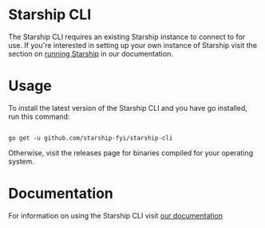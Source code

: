 # Starship CLI

The Starship CLI requires an existing Starship instance to connect to for use. If you're interested in
setting up your own instance of Starship visit the section on [running Starship](/getting-started/running-starship)
in our documentation.

# Usage

To install the latest version of the Starship CLI and you have go installed, run this command:

```

go get -u github.com/starship-fyi/starship-cli

```

Otherwise, visit the releases page for binaries compiled for your operating system.

# Documentation

For information on using the Starship CLI visit [our documentation](https://www.starship.fyi/getting-started/using-the-starship-cli)